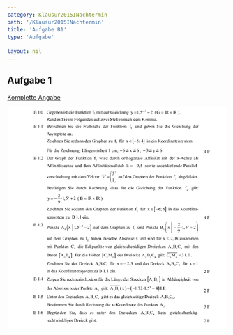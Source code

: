 ```yaml
---
category: Klausur2015INachtermin
path: '/Klausur2015INachtermin'
title: 'Aufgabe B1'
type: 'Aufgabe'

layout: nil
---
```


## Aufgabe 1
<p> <a href="https://www.isb.bayern.de/download/17091/2015_mathe_i_nachtermin_angaben.pdf"> Komplette Angabe </a> </p>
<img src="./Aufgabenstellungen/2015_mi_nt/2015_mathe_i_nachtermin_angaben_b1.png">



